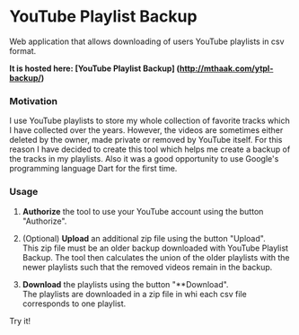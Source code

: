 YouTube Playlist Backup
=======================

Web application that allows downloading of users YouTube playlists in csv format.

**It is hosted here: [YouTube Playlist Backup] (http://mthaak.com/ytpl-backup/)**

### Motivation
I use YouTube playlists to store my whole collection of favorite tracks which I have collected over the years. However, the videos are sometimes either deleted by the owner, made private or removed by YouTube itself. For this reason I have decided to create this tool which helps me create a backup of the tracks in my playlists. Also it was a good opportunity to use Google's programming language Dart for the first time. 

### Usage
1. **Authorize** the tool to use your YouTube account using the button "Authorize".  

2. (Optional) **Upload** an additional zip file using the button "Upload".  
This zip file must be an older backup downloaded with YouTube Playlist Backup. The tool then calculates the union of the older playlists with the newer playlists such that the removed videos remain in the backup.   

3. **Download** the playlists using the button "**Download".  
The playlists are downloaded in a zip file in whi each csv file corresponds to one playlist.

Try it!
